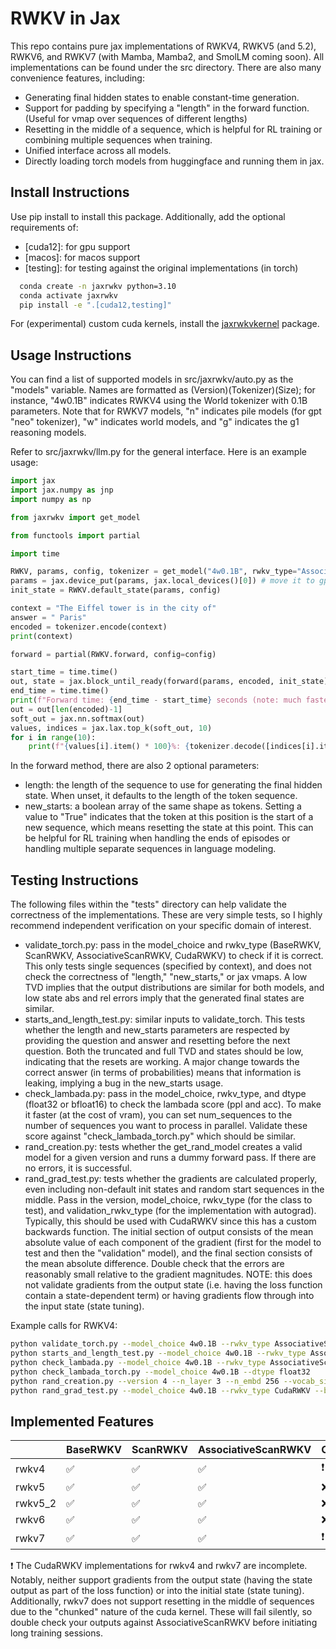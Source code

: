 # RWKV in Jax

This repo contains pure jax implementations of RWKV4, RWKV5 (and 5.2), RWKV6, and RWKV7 (with Mamba, Mamba2, and SmolLM coming soon). All implementations can be found under the src directory. There are also many convenience features, including:
- Generating final hidden states to enable constant-time generation.
- Support for padding by specifying a "length" in the forward function. (Useful for vmap over sequences of different lengths)
- Resetting in the middle of a sequence, which is helpful for RL training or combining multiple sequences when training.
- Unified interface across all models.
- Directly loading torch models from huggingface and running them in jax.

## Install Instructions

Use pip install to install this package. Additionally, add the optional requirements of:
- [cuda12]: for gpu support
- [macos]: for macos support
- [testing]: for testing against the original implementations (in torch)

``` bash
  conda create -n jaxrwkv python=3.10
  conda activate jaxrwkv
  pip install -e ".[cuda12,testing]"
```

For (experimental) custom cuda kernels, install the [jaxrwkvkernel](https://github.com/bsarkar321/jaxrwkvkernel) package.

## Usage Instructions

You can find a list of supported models in src/jaxrwkv/auto.py as the "models" variable. Names are formatted as (Version)(Tokenizer)(Size); for instance, "4w0.1B" indicates RWKV4 using the World tokenizer with 0.1B parameters. Note that for RWKV7 models, "n" indicates pile models (for gpt "neo" tokenizer), "w" indicates world models, and "g" indicates the g1 reasoning models.

Refer to src/jaxrwkv/llm.py for the general interface. Here is an example usage:

``` python
import jax
import jax.numpy as jnp
import numpy as np

from jaxrwkv import get_model

from functools import partial

import time

RWKV, params, config, tokenizer = get_model("4w0.1B", rwkv_type="AssociativeScanRWKV", verbose=True, dtype=jnp.bfloat16)
params = jax.device_put(params, jax.local_devices()[0]) # move it to gpu (or whatever the default device is)
init_state = RWKV.default_state(params, config)

context = "The Eiffel tower is in the city of"
answer = " Paris"
encoded = tokenizer.encode(context)
print(context)

forward = partial(RWKV.forward, config=config)

start_time = time.time()
out, state = jax.block_until_ready(forward(params, encoded, init_state))
end_time = time.time()
print(f"Forward time: {end_time - start_time} seconds (note: much faster with jax.jit)")
out = out[len(encoded)-1]
soft_out = jax.nn.softmax(out)
values, indices = jax.lax.top_k(soft_out, 10)
for i in range(10):
    print(f"{values[i].item() * 100}%: {tokenizer.decode([indices[i].item()])}")
```

In the forward method, there are also 2 optional parameters:
- length: the length of the sequence to use for generating the final hidden state. When unset, it defaults to the length of the token sequence.
- new_starts: a boolean array of the same shape as tokens. Setting a value to "True" indicates that the token at this position is the start of a new sequence, which means resetting the state at this point. This can be helpful for RL training when handling the ends of episodes or handling multiple separate sequences in language modeling.

## Testing Instructions

The following files within the "tests" directory can help validate the correctness of the implementations. These are very simple tests, so I highly recommend independent verification on your specific domain of interest.

- validate_torch.py: pass in the model_choice and rwkv_type (BaseRWKV, ScanRWKV, AssociativeScanRWKV, CudaRWKV) to check if it is correct. This only tests single sequences (specified by context), and does not check the correctness of "length," "new_starts," or jax vmaps. A low TVD implies that the output distributions are similar for both models, and low state abs and rel errors imply that the generated final states are similar.
- starts_and_length_test.py: similar inputs to validate_torch. This tests whether the length and new_starts parameters are respected by providing the question and answer and resetting before the next question. Both the truncated and full TVD and states should be low, indicating that the resets are working. A major change towards the correct answer (in terms of probabilities) means that information is leaking, implying a bug in the new_starts usage.
- check_lambada.py: pass in the model_choice, rwkv_type, and dtype (float32 or bfloat16) to check the lambada score (ppl and acc). To make it faster (at the cost of vram), you can set num_sequences to the number of sequences you want to process in parallel. Validate these score against "check_lambada_torch.py" which should be similar.
- rand_creation.py: tests whether the get_rand_model creates a valid model for a given version and runs a dummy forward pass. If there are no errors, it is successful.
- rand_grad_test.py: tests whether the gradients are calculated properly, even including non-default init states and random start sequences in the middle. Pass in the version, model_choice, rwkv_type (for the class to test), and validation_rwkv_type (for the implementation with autograd). Typically, this should be used with CudaRWKV since this has a custom backwards function. The initial section of output consists of the mean absolute value of each component of the gradient (first for the model to test and then the "validation" model), and the final section consists of the mean absolute difference. Double check that the errors are reasonably small relative to the gradient magnitudes. NOTE: this does not validate gradients from the output state (i.e. having the loss function contain a state-dependent term) or having gradients flow through into the input state (state tuning).

Example calls for RWKV4:

``` bash
python validate_torch.py --model_choice 4w0.1B --rwkv_type AssociativeScanRWKV --dtype float32
python starts_and_length_test.py --model_choice 4w0.1B --rwkv_type AssociativeScanRWKV --dtype float32 # validation_rwkv_type can be anything that was previously validated by validate_torch
python check_lambada.py --model_choice 4w0.1B --rwkv_type AssociativeScanRWKV --dtype float32
python check_lambada_torch.py --model_choice 4w0.1B --dtype float32
python rand_creation.py --version 4 --n_layer 3 --n_embd 256 --vocab_size 10 --dtype float32 --rwkv_type AssociativeScanRWKV
python rand_grad_test.py --model_choice 4w0.1B --rwkv_type CudaRWKV --batch_size 4 --sequence_length 32 --new_start_prob 0.1 --dtype float32 --validation_rwkv_type ScanRWKV
```

## Implemented Features

|         | BaseRWKV           | ScanRWKV           | AssociativeScanRWKV | CudaRWKV                 |
|---------|--------------------|--------------------|---------------------|--------------------------|
| rwkv4   | :white_check_mark: | :white_check_mark: | :white_check_mark:  | :heavy_exclamation_mark: |
| rwkv5   | :white_check_mark: | :white_check_mark: | :white_check_mark:  | :x:                      |
| rwkv5_2 | :white_check_mark: | :white_check_mark: | :white_check_mark:  | :x:                      |
| rwkv6   | :white_check_mark: | :white_check_mark: | :white_check_mark:  | :x:                      |
| rwkv7   | :white_check_mark: | :white_check_mark: | :white_check_mark:  | :heavy_exclamation_mark: |

:heavy_exclamation_mark: The CudaRWKV implementations for rwkv4 and rwkv7 are incomplete. Notably, neither support gradients from the output state (having the state output as part of the loss function) or into the initial state (state tuning). Additionally, rwkv7 does not support resetting in the middle of sequences due to the "chunked" nature of the cuda kernel. These will fail silently, so double check your outputs against AssociativeScanRWKV before initiating long training sessions.
